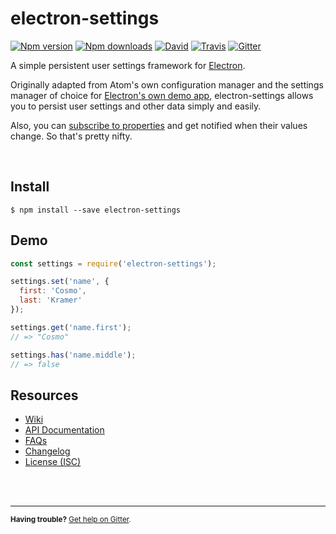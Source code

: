 electron-settings
=================

[![Npm version][badge_npm-version]][external_npm]
[![Npm downloads][badge_npm-downloads]][external_npm]
[![David][badge_david]][external_david]
[![Travis][badge_travis]][external_travis]
[![Gitter][badge_gitter]][external_gitter]

A simple persistent user settings framework for [Electron][external_electron].

Originally adapted from Atom's own configuration manager and the settings manager of choice for [Electron's own demo app](https://github.com/electron/electron-api-demos), electron-settings allows you to persist user settings and other data simply and easily.

Also, you can [subscribe to properties](https://github.com/nathanbuchar/electron-settings/wiki/API-documentation#watch) and get notified when their values change. So that's pretty nifty.

<br/>


Install
-------

```
$ npm install --save electron-settings
```


Demo
----

```js
const settings = require('electron-settings');

settings.set('name', {
  first: 'Cosmo',
  last: 'Kramer'
});

settings.get('name.first');
// => "Cosmo"

settings.has('name.middle');
// => false
```


Resources
---------

* [Wiki][wiki_home]
* [API Documentation][wiki_api]
* [FAQs][wiki_faq]
* [Changelog][wiki_changelog]
* [License (ISC)][license]



<br/>
<br/>
<hr/>

<small>**Having trouble?** [Get help on Gitter][external_gitter].</small>






[license]: ./LICENSE.md

[badge_npm-version]: https://img.shields.io/npm/v/electron-settings.svg
[badge_npm-downloads]: https://img.shields.io/npm/dm/electron-settings.svg
[badge_david]: https://img.shields.io/david/nathanbuchar/electron-settings.svg
[badge_travis]: https://img.shields.io/travis/nathanbuchar/electron-settings/master.svg
[badge_gitter]: https://img.shields.io/gitter/room/nathanbuchar/electron-settings.svg

[wiki_home]: https://github.com/nathanbuchar/electron-settings/wiki
[wiki_api]: https://github.com/nathanbuchar/electron-settings/wiki/API-documentation
[wiki_faq]: https://github.com/nathanbuchar/electron-settings/wiki/FAQs
[wiki_changelog]: https://github.com/nathanbuchar/electron-settings/wiki/Changelog

[external_david]: https://david-dm.org/nathanbuchar/electron-settings
[external_electron]: https://electron.atom.io
[external_gitter]: https://gitter.im/nathanbuchar/electron-settings
[external_npm]: https://npmjs.org/package/electron-settings
[external_travis]: https://travis-ci.org/nathanbuchar/electron-settings.svg?branch=master
